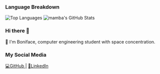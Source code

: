 ### Language Breakdown
![Top Languages](https://github-readme-stats.vercel.app/api/top-langs/?username=Intina47&layout=compact&hide=html)
![mamba's GitHub Stats](https://github-readme-stats.vercel.app/api?username=Intina47&show_icons=true&theme=radical&exclude_repo=contributed&hide=contribs)
### Hi there 👋
🚀 I'm Boniface, computer engineering student with space concentration.

<!-- 🌍 My love affair with computers began in the deep trenches of Africa, where access to these incredible machines was limited. Yet, my determination to understand and harness their potential knew no bounds. I embarked on a path of discovery, learning, and innovation, determined to make a difference not only in my own life but in the lives of others.

🎯 My mission is clear: to empower progress through innovative computing solutions. I am dedicated to leveraging cutting-edge technologies to drive positive change and advancements. Whether it's architecting, developing, or optimizing software systems, I aim not only to meet the highest standards of performance and efficiency but also to enrich lives, streamline processes, and inspire innovation. I believe in the power of technology to tranform businesses and positively impact the world

Let's connect and embark on this incredible journey together! 🌟
*** -->
### My Social Media

[💻GitHub |](https://github.com/bnira)
[🤝LinkedIn](https://www.linkedin.com/in/boniface-thuranira)